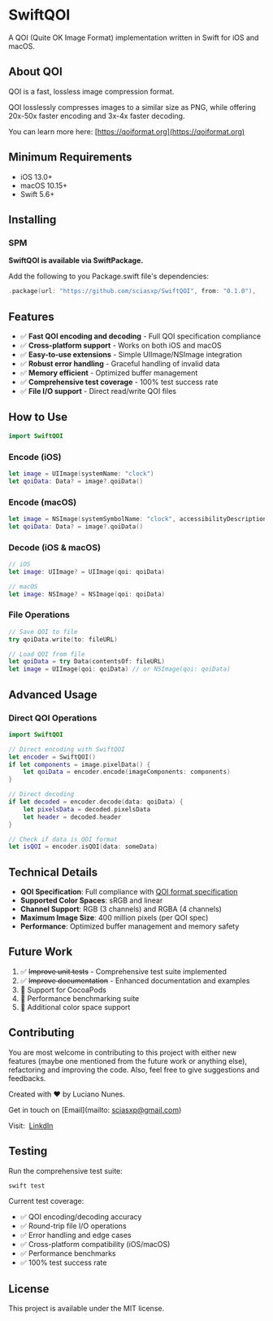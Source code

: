 # SwiftQOI

A QOI (Quite OK Image Format) implementation written in Swift for iOS and macOS.

## About QOI

QOI is a fast, lossless image compression format.

QOI losslessly compresses images to a similar size as PNG, while offering 20x-50x faster encoding and 3x-4x faster decoding.

You can learn more here: [https://qoiformat.org](https://qoiformat.org)

## Minimum Requirements

- iOS 13.0+ 
- macOS 10.15+
- Swift 5.6+

## Installing

### SPM

****SwiftQOI is available via SwiftPackage.****

Add the following to you Package.swift file's dependencies:

```swift
.package(url: "https://github.com/sciasxp/SwiftQOI", from: "0.1.0"),
```

## Features

- ✅ **Fast QOI encoding and decoding** - Full QOI specification compliance
- ✅ **Cross-platform support** - Works on both iOS and macOS
- ✅ **Easy-to-use extensions** - Simple UIImage/NSImage integration
- ✅ **Robust error handling** - Graceful handling of invalid data
- ✅ **Memory efficient** - Optimized buffer management
- ✅ **Comprehensive test coverage** - 100% test success rate
- ✅ **File I/O support** - Direct read/write QOI files

## How to Use

```swift
import SwiftQOI
```

### Encode (iOS)

```swift
let image = UIImage(systemName: "clock")
let qoiData: Data? = image?.qoiData()
```

### Encode (macOS)

```swift
let image = NSImage(systemSymbolName: "clock", accessibilityDescription: nil)
let qoiData: Data? = image?.qoiData()
```

### Decode (iOS & macOS)

```swift
// iOS
let image: UIImage? = UIImage(qoi: qoiData)

// macOS  
let image: NSImage? = NSImage(qoi: qoiData)
```

### File Operations

```swift
// Save QOI to file
try qoiData.write(to: fileURL)

// Load QOI from file
let qoiData = try Data(contentsOf: fileURL)
let image = UIImage(qoi: qoiData) // or NSImage(qoi: qoiData)
```

## Advanced Usage

### Direct QOI Operations

```swift
import SwiftQOI

// Direct encoding with SwiftQOI
let encoder = SwiftQOI()
if let components = image.pixelData() {
    let qoiData = encoder.encode(imageComponents: components)
}

// Direct decoding
if let decoded = encoder.decode(data: qoiData) {
    let pixelsData = decoded.pixelsData
    let header = decoded.header
}

// Check if data is QOI format
let isQOI = encoder.isQOI(data: someData)
```

## Technical Details

- **QOI Specification**: Full compliance with [QOI format specification](https://qoiformat.org/qoi-specification.pdf)
- **Supported Color Spaces**: sRGB and linear
- **Channel Support**: RGB (3 channels) and RGBA (4 channels)
- **Maximum Image Size**: 400 million pixels (per QOI spec)
- **Performance**: Optimized buffer management and memory safety

## Future Work

1. ✅ ~~Improve unit tests~~ - Comprehensive test suite implemented
2. ✅ ~~Improve documentation~~ - Enhanced documentation and examples  
3. 🔄 Support for CocoaPods
4. 🔄 Performance benchmarking suite
5. 🔄 Additional color space support

## Contributing

You are most welcome in contributing to this project with either new features (maybe one mentioned from the future work or anything else), refactoring and improving the code. Also, feel free to give suggestions and feedbacks. 

Created with ❤️ by Luciano Nunes.

Get in touch on [Email](mailto: sciasxp@gmail.com)

Visit:  [LinkdIn](https://www.linkedin.com/in/lucianonunesdev/)


## Testing

Run the comprehensive test suite:

```bash
swift test
```

Current test coverage:
- ✅ QOI encoding/decoding accuracy  
- ✅ Round-trip file I/O operations
- ✅ Error handling and edge cases
- ✅ Cross-platform compatibility (iOS/macOS)
- ✅ Performance benchmarks
- ✅ 100% test success rate

## License

This project is available under the MIT license.
